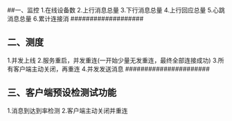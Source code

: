##一、监控
1.在线设备数
2.上行消息总量
3.下行消息总量
4.上行回应总量
5.心跳消息总量
6.累计连接消
###################
## 二、测度
1.并发上线
2.服务重启，并发重连(一开始少量无发重连，最终全部连接成功)
3.所有客户端主动关闭，再重连
4.并发发送消息 
######################
## 三、客户端预设检测试功能
1.消息到达到率检测
2.客户端主动关闭并重连




